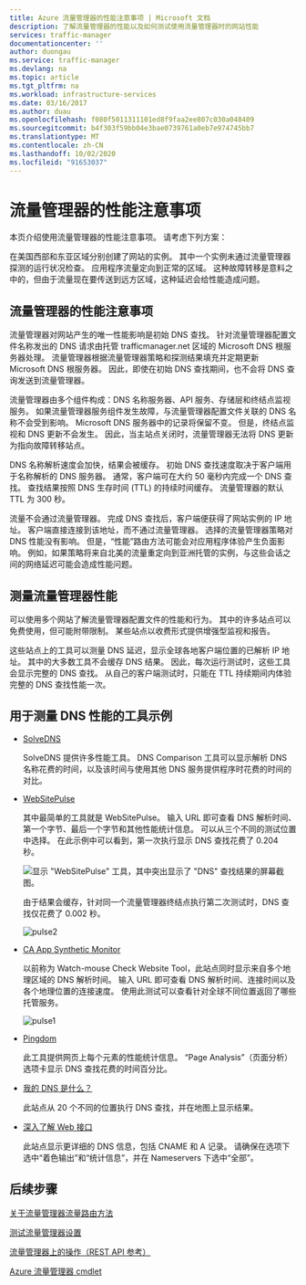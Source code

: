 ```yaml
---
title: Azure 流量管理器的性能注意事项 | Microsoft 文档
description: 了解流量管理器的性能以及如何测试使用流量管理器时的网站性能
services: traffic-manager
documentationcenter: ''
author: duongau
ms.service: traffic-manager
ms.devlang: na
ms.topic: article
ms.tgt_pltfrm: na
ms.workload: infrastructure-services
ms.date: 03/16/2017
ms.author: duau
ms.openlocfilehash: f080f5011311101ed8f9faa2ee807c030a048409
ms.sourcegitcommit: b4f303f59bb04e3bae0739761a0eb7e974745bb7
ms.translationtype: MT
ms.contentlocale: zh-CN
ms.lasthandoff: 10/02/2020
ms.locfileid: "91653037"
---
```

# <a name="performance-considerations-for-traffic-manager"></a>流量管理器的性能注意事项

本页介绍使用流量管理器的性能注意事项。 请考虑下列方案：

在美国西部和东亚区域分别创建了网站的实例。 其中一个实例未通过流量管理器探测的运行状况检查。 应用程序流量定向到正常的区域。 这种故障转移是意料之中的，但由于流量现在要传送到远方区域，这种延迟会给性能造成问题。

## <a name="performance-considerations-for-traffic-manager"></a>流量管理器的性能注意事项

流量管理器对网站产生的唯一性能影响是初始 DNS 查找。 针对流量管理器配置文件名称发出的 DNS 请求由托管 trafficmanager.net 区域的 Microsoft DNS 根服务器处理。 流量管理器根据流量管理器策略和探测结果填充并定期更新 Microsoft DNS 根服务器。 因此，即使在初始 DNS 查找期间，也不会将 DNS 查询发送到流量管理器。

流量管理器由多个组件构成：DNS 名称服务器、API 服务、存储层和终结点监视服务。 如果流量管理器服务组件发生故障，与流量管理器配置文件关联的 DNS 名称不会受到影响。 Microsoft DNS 服务器中的记录将保留不变。 但是，终结点监视和 DNS 更新不会发生。 因此，当主站点关闭时，流量管理器无法将 DNS 更新为指向故障转移站点。

DNS 名称解析速度会加快，结果会被缓存。 初始 DNS 查找速度取决于客户端用于名称解析的 DNS 服务器。 通常，客户端可在大约 50 毫秒内完成一个 DNS 查找。 查找结果按照 DNS 生存时间 (TTL) 的持续时间缓存。 流量管理器的默认 TTL 为 300 秒。

流量不会通过流量管理器。 完成 DNS 查找后，客户端便获得了网站实例的 IP 地址。 客户端直接连接到该地址，而不通过流量管理器。 选择的流量管理器策略对 DNS 性能没有影响。 但是，“性能”路由方法可能会对应用程序体验产生负面影响。 例如，如果策略将来自北美的流量重定向到亚洲托管的实例，与这些会话之间的网络延迟可能会造成性能问题。

## <a name="measuring-traffic-manager-performance"></a>测量流量管理器性能

可以使用多个网站了解流量管理器配置文件的性能和行为。 其中的许多站点可以免费使用，但可能附带限制。 某些站点以收费形式提供增强型监视和报告。

这些站点上的工具可以测量 DNS 延迟，显示全球各地客户端位置的已解析 IP 地址。 其中的大多数工具不会缓存 DNS 结果。 因此，每次运行测试时，这些工具会显示完整的 DNS 查找。 从自己的客户端测试时，只能在 TTL 持续期间内体验完整的 DNS 查找性能一次。

## <a name="sample-tools-to-measure-dns-performance"></a>用于测量 DNS 性能的工具示例

* [SolveDNS](https://www.solvedns.com/dns-comparison/)

    SolveDNS 提供许多性能工具。 DNS Comparison 工具可以显示解析 DNS 名称花费的时间，以及该时间与使用其他 DNS 服务提供程序时花费的时间的对比。

* [WebSitePulse](https://www.websitepulse.com/help/tools.php)

    其中最简单的工具就是 WebSitePulse。 输入 URL 即可查看 DNS 解析时间、第一个字节、最后一个字节和其他性能统计信息。 可以从三个不同的测试位置中选择。 在此示例中可以看到，第一次执行显示 DNS 查找花费了 0.204 秒。

    ![显示 "WebSitePulse" 工具，其中突出显示了 "DNS" 查找结果的屏幕截图。](./media/traffic-manager-performance-considerations/traffic-manager-web-site-pulse.png)

    由于结果会缓存，针对同一个流量管理器终结点执行第二次测试时，DNS 查找仅花费了 0.002 秒。

    ![pulse2](./media/traffic-manager-performance-considerations/traffic-manager-web-site-pulse2.png)

* [CA App Synthetic Monitor](https://asm.ca.com/en/checkit.php)

    以前称为 Watch-mouse Check Website Tool，此站点同时显示来自多个地理区域的 DNS 解析时间。 输入 URL 即可查看 DNS 解析时间、连接时间以及各个地理位置的连接速度。 使用此测试可以查看针对全球不同位置返回了哪些托管服务。

    ![pulse1](./media/traffic-manager-performance-considerations/traffic-manager-web-site-watchmouse.png)

* [Pingdom](https://tools.pingdom.com/)

    此工具提供网页上每个元素的性能统计信息。 “Page Analysis”（页面分析）选项卡显示 DNS 查找花费的时间百分比。

* [我的 DNS 是什么？](https://www.whatsmydns.net/)

    此站点从 20 个不同的位置执行 DNS 查找，并在地图上显示结果。

* [深入了解 Web 接口](https://www.digwebinterface.com)

    此站点显示更详细的 DNS 信息，包括 CNAME 和 A 记录。 请确保在选项下选中“着色输出”和“统计信息”，并在 Nameservers 下选中“全部”。

## <a name="next-steps"></a>后续步骤

[关于流量管理器流量路由方法](traffic-manager-routing-methods.md)

[测试流量管理器设置](traffic-manager-testing-settings.md)

[流量管理器上的操作（REST API 参考）](https://go.microsoft.com/fwlink/?LinkId=313584)

[Azure 流量管理器 cmdlet](https://docs.microsoft.com/powershell/module/az.trafficmanager)

